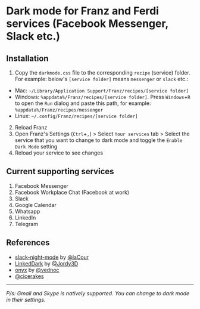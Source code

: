 # Dark mode for Franz and Ferdi services (Facebook Messenger, Slack etc.)

## Installation
1. Copy the `darkmode.css` file to the corresponding `recipe` (service) folder. For example: below's `[service folder]` means `messenger` or `slack` etc.:
  * Mac: `~/Library/Application Support/Franz/recipes/[service folder]`
  * Windows: `%appdata%/Franz/recipes/[service folder]`. Press `Windows`+`R` to open the `Run` dialog and paste this path, for example: `%appdata%/Franz/recipes/messenger`
  * Linux: `~/.config/Franz/recipes/[service folder]`
2. Reload Franz
3. Open Franz's Settings (`Ctrl`+`,`) > Select `Your services` tab > Select the service that you want to change to dark mode and toggle the `Enable Dark Mode` setting
4. Reload your service to see changes

## Current supporting services
1. Facebook Messenger
2. Facebook Workplace Chat (Facebook at work)
3. Slack
4. Google Calendar
5. Whatsapp
6. LinkedIn
7. Telegram

## References
* [slack-night-mode](https://github.com/laCour/slack-night-mode) by [@laCour](https://github.com/laCour)
* [LinkedDark](https://userstyles.org/styles/173399/linkeddark) by [@Jordy3D](https://github.com/Jordy3D)
* [onyx](https://github.com/vednoc/onyx) by [@vednoc](https://github.com/vednoc)
* [@cicerakes](https://github.com/cicerakes)

---
_P/s: Gmail and Skype is natively supported. You can change to dark mode in their settings._
